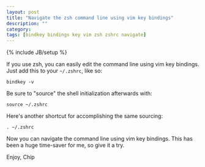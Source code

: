 ```yaml
---
layout: post
title: "Navigate the zsh command line using vim key bindings"
description: ""
category: 
tags: [bindkey bindings key vim zsh zshrc navigate]
---
```

{% include JB/setup %}

If you use zsh, you can easily edit the command line using vim key bindings.
Just add this to your `~/.zshrc`, like so:

    bindkey -v

Be sure to "source" the shell initialization afterwards with:

    source ~/.zshrc

Here's another shortcut for accomplishing the same sourcing:

    . ~/.zshrc

Now you can navigate the command line using vim key bindings.  This has been a
huge time-saver for me, so give it a try.

Enjoy,
Chip
